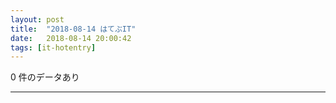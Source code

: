 ```yaml
---
layout: post
title:  "2018-08-14 はてぶIT"
date:   2018-08-14 20:00:42
tags: [it-hotentry]
---
```

0 件のデータあり

<hr>
